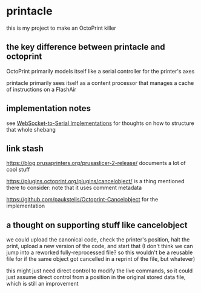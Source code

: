 # printacle

this is my project to make an OctoPrint killer

## the key difference between printacle and octoprint

OctoPrint primarily models itself like a serial controller for the printer's axes

printacle primarily sees itself as a content processor that manages a cache of instructions on a FlashAir

## implementation notes

see [WebSocket-to-Serial Implementations](d0d9c829-a69a-49ea-a9cb-eedcb34cab21.md) for thoughts on how to structure that whole shebang

## link stash

https://blog.prusaprinters.org/prusaslicer-2-release/ documents a lot of cool stuff

https://plugins.octoprint.org/plugins/cancelobject/ is a thing mentioned there to consider: note that it uses comment metadata

https://github.com/paukstelis/Octoprint-Cancelobject for the implementation

## a thought on supporting stuff like cancelobject

we could upload the canonical code, check the printer's position, halt the print, upload a new version of the code, and start that (I don't think we can jump into a reworked fully-reprocessed file? so this wouldn't be a reusable file for if the same object got cancelled in a reprint of the file, but whatever)

this might just need direct control to modify the live commands, so it could just assume direct control from a position in the original stored data file, which is still an improvement
